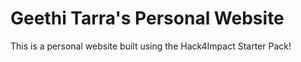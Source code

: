 # Geethi Tarra's Personal Website

This is a personal website built using the Hack4Impact Starter Pack!
